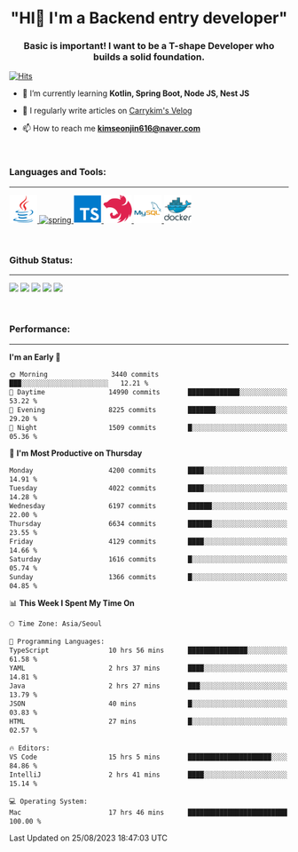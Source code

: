 <h1 align="center">"HI👋 I'm a Backend entry developer" </h1>
<h3 align="center">Basic is important! I want to be a T-shape Developer who builds a solid foundation.</h3>

[![Hits](https://hits.seeyoufarm.com/api/count/incr/badge.svg?url=https%3A%2F%2Fgithub.com%2Fgimseonjin&count_bg=%2318BFE5&title_bg=%23555555&icon=ko-fi.svg&icon_color=%23E7E7E7&title=hits&edge_flat=false)](https://hits.seeyoufarm.com)

- 🌱 I’m currently learning **Kotlin, Spring Boot, Node JS, Nest JS**

- 📝 I regularly write articles on [Carrykim's Velog](https://velog.io/@carrykim)

- 📫 How to reach me **kimseonjin616@naver.com**

<br/>

<h3 align="left">Languages and Tools:</h3>

***

<p align="left"> 
 <a href="https://www.java.com" target="_blank" rel="noreferrer"> <img src="https://raw.githubusercontent.com/devicons/devicon/master/icons/java/java-original.svg" alt="java" width="10%" height="10%"/> </a>
 <a href="https://spring.io/" target="_blank" rel="noreferrer"> <img src="https://www.vectorlogo.zone/logos/springio/springio-icon.svg" alt="spring" width="10%" height="10%"/> </a>
  <a href="https://www.typescriptlang.org/" target="_blank" rel="noreferrer"> <img src="https://raw.githubusercontent.com/devicons/devicon/master/icons/typescript/typescript-original.svg" alt="typescript" width="10%" height="10%"/> </a>
<a href="https://nestjs.com/" target="_blank" rel="noreferrer"> <img src="https://raw.githubusercontent.com/devicons/devicon/master/icons/nestjs/nestjs-plain.svg" alt="nestjs" width="10%" height="10%"/> </a> 
<a href="https://www.mysql.com/" target="_blank" rel="noreferrer"> <img src="https://raw.githubusercontent.com/devicons/devicon/master/icons/mysql/mysql-original-wordmark.svg" alt="mysql" width="10%" height="10%"/>  </a>
 <a href="https://www.docker.com/" target="_blank" rel="noreferrer"> <img src="https://raw.githubusercontent.com/devicons/devicon/master/icons/docker/docker-original-wordmark.svg" alt="docker" width="10%" height="10%"/> </a>
 </p>
</p>

<br/>

<h3 align="left">Github Status:</h3>

***

![](http://github-profile-summary-cards.vercel.app/api/cards/profile-details?username=gimseonjin&theme=nord_bright)
![](http://github-profile-summary-cards.vercel.app/api/cards/repos-per-language?username=gimseonjin&theme=nord_bright)
![](http://github-profile-summary-cards.vercel.app/api/cards/most-commit-language?username=gimseonjin&theme=nord_bright)
![](http://github-profile-summary-cards.vercel.app/api/cards/stats?username=gimseonjin&theme=nord_bright)
![](http://github-profile-summary-cards.vercel.app/api/cards/productive-time?username=gimseonjin&theme=nord_bright&utcOffset=8)


<br/>

<h3 align="left">Performance:</h3>

***

<!--START_SECTION:waka-->
**I'm an Early 🐤** 

```text
🌞 Morning                3440 commits        ███░░░░░░░░░░░░░░░░░░░░░░   12.21 % 
🌆 Daytime                14990 commits       █████████████░░░░░░░░░░░░   53.22 % 
🌃 Evening                8225 commits        ███████░░░░░░░░░░░░░░░░░░   29.20 % 
🌙 Night                  1509 commits        █░░░░░░░░░░░░░░░░░░░░░░░░   05.36 % 
```
📅 **I'm Most Productive on Thursday** 

```text
Monday                   4200 commits        ████░░░░░░░░░░░░░░░░░░░░░   14.91 % 
Tuesday                  4022 commits        ████░░░░░░░░░░░░░░░░░░░░░   14.28 % 
Wednesday                6197 commits        ██████░░░░░░░░░░░░░░░░░░░   22.00 % 
Thursday                 6634 commits        ██████░░░░░░░░░░░░░░░░░░░   23.55 % 
Friday                   4129 commits        ████░░░░░░░░░░░░░░░░░░░░░   14.66 % 
Saturday                 1616 commits        █░░░░░░░░░░░░░░░░░░░░░░░░   05.74 % 
Sunday                   1366 commits        █░░░░░░░░░░░░░░░░░░░░░░░░   04.85 % 
```


📊 **This Week I Spent My Time On** 

```text
🕑︎ Time Zone: Asia/Seoul

💬 Programming Languages: 
TypeScript               10 hrs 56 mins      ███████████████░░░░░░░░░░   61.58 % 
YAML                     2 hrs 37 mins       ████░░░░░░░░░░░░░░░░░░░░░   14.81 % 
Java                     2 hrs 27 mins       ███░░░░░░░░░░░░░░░░░░░░░░   13.79 % 
JSON                     40 mins             █░░░░░░░░░░░░░░░░░░░░░░░░   03.83 % 
HTML                     27 mins             █░░░░░░░░░░░░░░░░░░░░░░░░   02.57 % 

🔥 Editors: 
VS Code                  15 hrs 5 mins       █████████████████████░░░░   84.86 % 
IntelliJ                 2 hrs 41 mins       ████░░░░░░░░░░░░░░░░░░░░░   15.14 % 

💻 Operating System: 
Mac                      17 hrs 46 mins      █████████████████████████   100.00 % 
```


 Last Updated on 25/08/2023 18:47:03 UTC
<!--END_SECTION:waka-->

<div align="center">
  
